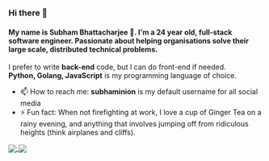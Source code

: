 
<!--
**subhaminion/subhaminion** is a ✨ _special_ ✨ repository because its `README.md` (this file) appears on your GitHub profile.
-->
### Hi there 👋

#### My name is **Subham Bhattacharjee 🚀**. I'm a 24 year old, full-stack software engineer. Passionate about helping organisations solve their large scale, distributed technical problems.

I prefer to write **back-end** code, but I can do front-end if needed.  
**Python, Golang, JavaScript** is my programming language of choice.

- 📫 How to reach me: **subhaminion** is my default username for all social media
- ⚡ Fun fact: When not firefighting at work, I love a cup of Ginger Tea on a rainy evening, and anything that involves jumping off from ridiculous heights (think airplanes and cliffs).

<a href="https://github.com/anuraghazra/github-readme-stats">
  <img align="center" src="https://github-readme-stats.vercel.app/api?username=subhaminion&show_icons=true&hide=contribs,stars&cache_seconds=86400&theme=vue&icon_color=0366d6&title_color=0366d6" />
</a>
<a href="https://github.com/anuraghazra/convoychat">
  <img align="center" src="https://github-readme-stats.vercel.app/api/top-langs/?username=subhaminion&hide=DIGITAL%20Command%20Language&layout=compact" />
</a>
